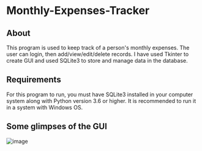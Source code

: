 # Monthly-Expenses-Tracker
## About
This program is used to keep track of a person's monthly expenses. The user can login, then add/view/edit/delete records. I have used Tkinter to create GUI and used SQLite3 to store and manage data in the database.
## Requirements
For this program to run, you must have SQLite3 installed in your computer system along with Python version 3.6 or higher. It is recommended to run it in a system with Windows OS.
## Some glimpses of the GUI
![image](https://user-images.githubusercontent.com/55046164/133919884-b94ba2a1-1231-41e6-bc7b-fca9238bba2b.png)

